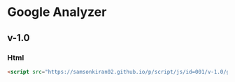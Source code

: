 # Google Analyzer
## v-1.0

### Html
```Html
<script src="https://samsonkiran02.github.io/p/script/js/id=001/v-1.0/google_analyzer.js"></script>
```
